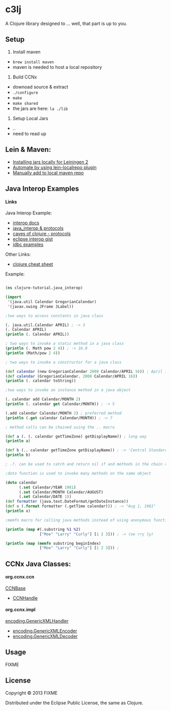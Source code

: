 # c3lj

A Clojure library designed to ... well, that part is up to you.

## Setup

1. Install maven
  - `brew install maven`
  - maven is needed to host a local repository
1. Build CCNx
  - downoad source & extract
  - `./configure`
  - `make`
  - `make shared`
  - the jars are here: `la ./lib`
1. Setup Local Jars
  - ..
  - need to read up

## Lein & Maven:

- [Installing jars locally for Leiningen 2](http://www.elangocheran.com/blog/2013/03/installing-jar-files-locally-for-leiningen-2/)
- [Automate by using lein-localrepo plugin](http://www.elangocheran.com/blog/2013/03/installing-jar-files-locally-for-leiningen-2/)
- [Manually add to local maven repo](http://www.pgrs.net/2011/10/30/using-local-jars-with-leiningen/)

## Java Interop Examples

#### Links

Java Interop Example:
- [interop docs](http://clojure.org/java_interop)
- [java_interop & protocols](http://www.jayway.com/2013/02/05/learn-clojure-using-records-and-protocols/)
- [caves of clojure - protocols](http://stevelosh.com/blog/2012/07/caves-of-clojure-interlude-1/)
- [eclipse interop gist](https://gist.github.com/laurentpetit/1951764)
- [jdbc examples](http://en.wikibooks.org/wiki/Clojure_Programming/Examples/JDBC_Examples)

Other Links:
- [clojure cheat sheet](http://clojure.org/cheatsheet)

Example:

```clojure

(ns clojure-tutorial.java_interop)

(import
 '(java.util Calendar GregorianCalendar)
 '(javax.swing JFrame JLabel))

;two ways to access constants in java class

(. java.util.Calendar APRIL) ; -> 3
(. Calendar APRIL)
(println (. Calendar APRIL))

; two ways to invoke a static method in a java class
(println (. Math pow 2 4)) ; -> 16.0
(println (Math/pow 2 4))

; two ways to invoke a constructor for a java class

(def calendar (new GregorianCalendar 2008 Calendar/APRIL 16)) ; April 16, 2008
(def calendar (GregorianCalendar. 2008 Calendar/APRIL 16))
(println (. calendar toString))

;two ways to invoke an instance method in a java object

(. calendar add Calendar/MONTH 2)
(println (. calendar get Calendar/MONTH)) ; -> 5

(.add calendar Calendar/MONTH 2) ; preferred method
(println (.get calendar Calendar/MONTH)) ; -> 7

; method calls can be chained using the .. macro

(def a (. (. calendar getTimeZone) getDisplayName)) ; long way
(println a)

(def b (.. calendar getTimeZone getDisplayName)) ; -> 'Central Standard Time'
(println b)

; .?. can be used to catch and return nil if and methods in the chain return a null. This avoids getting a "NullPointerException"

;doto function is used to invoke many methods on the same object

(doto calendar
      (.set Calendar/YEAR 1981)
      (.set Calendar/MONTH Calendar/AUGUST)
      (.set Calendar/DATE 1))
(def formatter (java.text.DateFormat/getDateInstance))
(def x (.format formatter (.getTime calendar))) ; -> "Aug 1, 1981"
(println x)

;memfn macro for calling java methods instead of using anonymous functions

(println (map #(.substring %1 %2)
               ["Moe" "Larry" "Curly"] [1 2 3])) ; -> (oe rry ly)

(println (map (memfn substring beginIndex)
               ["Moe" "Larry" "Curly"] [1 2 3])) ;

```

## CCNx Java Classes:

#### org.ccnx.ccn

[CCNBase](http://www.ccnx.org/releases/latest/doc/javacode/html/interfaceorg_1_1ccnx_1_1ccn_1_1_c_c_n_base.html)
- [CCNHandle](http://www.ccnx.org/releases/latest/doc/javacode/html/classorg_1_1ccnx_1_1ccn_1_1_c_c_n_handle.html)

#### org.ccnx.impl

[encoding.GenericXMLHandler](http://www.ccnx.org/releases/latest/doc/javacode/html/classorg_1_1ccnx_1_1ccn_1_1impl_1_1encoding_1_1_generic_x_m_l_handler.html)
- [encoding.GenericXMLEncoder](http://www.ccnx.org/releases/latest/doc/javacode/html/classorg_1_1ccnx_1_1ccn_1_1impl_1_1encoding_1_1_generic_x_m_l_encoder.html)
- [encoding.GenericXMLDecoder](http://www.ccnx.org/releases/latest/doc/javacode/html/classorg_1_1ccnx_1_1ccn_1_1impl_1_1encoding_1_1_generic_x_m_l_decoder.html)

## Usage

FIXME

## License

Copyright © 2013 FIXME

Distributed under the Eclipse Public License, the same as Clojure.
